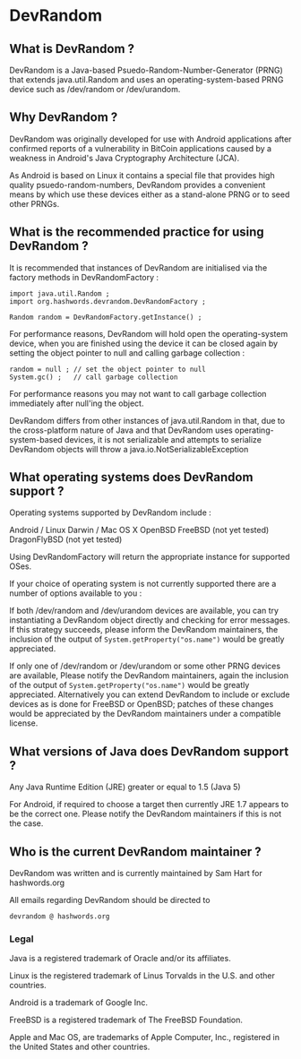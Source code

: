 
# DevRandom

## What is DevRandom ?

DevRandom is a Java-based Psuedo-Random-Number-Generator (PRNG) that extends
java.util.Random and uses an operating-system-based PRNG device such as
/dev/random or /dev/urandom.


## Why DevRandom ?

DevRandom was originally developed for use with Android applications after
confirmed reports of a vulnerability in BitCoin applications caused by a
weakness in Android's Java Cryptography Architecture (JCA).

As Android is based on Linux it contains a special file that provides high
quality psuedo-random-numbers, DevRandom provides a convenient means by which
use these devices either as a stand-alone PRNG or to seed other PRNGs.


## What is the recommended practice for using DevRandom ?

It is recommended that instances of DevRandom are initialised via the factory
methods in DevRandomFactory :

```
import java.util.Random ;
import org.hashwords.devrandom.DevRandomFactory ;

Random random = DevRandomFactory.getInstance() ;
```

For performance reasons, DevRandom will hold open the operating-system device,
when you are finished using the device it can be closed again by setting the
object pointer to null and calling garbage collection :

```
random = null ;	// set the object pointer to null
System.gc() ; 	// call garbage collection
```

For performance reasons you may not want to call garbage collection immediately
after null'ing the object.

DevRandom differs from other instances of java.util.Random in that, due to the
cross-platform nature of Java and that DevRandom uses operating-system-based
devices, it is not serializable and attempts to serialize DevRandom objects
will throw a java.io.NotSerializableException


## What operating systems does DevRandom support ?

Operating systems supported by DevRandom include :

Android / Linux
Darwin / Mac OS X
OpenBSD
FreeBSD		(not yet tested)
DragonFlyBSD    (not yet tested)

Using DevRandomFactory will return the appropriate instance for supported OSes.

If your choice of operating system is not currently supported there are a
number of options available to you :

If both /dev/random and /dev/urandom devices are available, you can try
instantiating a DevRandom object directly and checking for error messages. If
this strategy succeeds, please inform the DevRandom maintainers, the inclusion
of the output of `System.getProperty("os.name")` would be greatly appreciated.

If only one of /dev/random or /dev/urandom or some other PRNG devices are
available, Please notify the DevRandom maintainers, again the inclusion of the
output of `System.getProperty("os.name")` would be greatly appreciated.
Alternatively you can extend DevRandom to include or exclude devices as is done
for FreeBSD or OpenBSD; patches of these changes would be appreciated by the
DevRandom maintainers under a compatible license.


## What versions of Java does DevRandom support ?

Any Java Runtime Edition (JRE) greater or equal to 1.5 (Java 5)

For Android, if required to choose a target then currently JRE 1.7 appears to
be the correct one. Please notify the DevRandom maintainers if this is not the
case.


## Who is the current DevRandom maintainer ?

DevRandom was written and is currently maintained by Sam Hart for hashwords.org

All emails regarding DevRandom should be directed to

`devrandom @ hashwords.org`


### Legal

Java is a registered trademark of Oracle and/or its affiliates.

Linux is the registered trademark of Linus Torvalds in the U.S. and other
countries.

Android is a trademark of Google Inc.

FreeBSD is a registered trademark of The FreeBSD Foundation.

Apple and Mac OS, are trademarks of Apple Computer, Inc., registered in the
United States and other countries.

